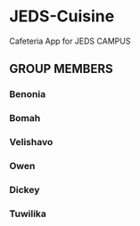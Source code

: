 # JEDS-Cuisine
 Cafeteria App for JEDS CAMPUS

## GROUP MEMBERS
### Benonia
### Bomah
### Velishavo
### Owen
### Dickey
### Tuwilika 
